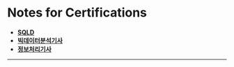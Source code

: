 <h1>Notes for Certifications</h1>

<h4>
<ul>
  <li><a href="https://github.com/HandeulLy/Certification/tree/master/SQLD">
    SQLD</a></li>
  <li><a href="https://github.com/HandeulLy/Certification/tree/master/%EB%B9%85%EB%8D%B0%EC%9D%B4%ED%84%B0%EB%B6%84%EC%84%9D%EA%B8%B0%EC%82%AC">
    빅데이터분석기사</a></li>
  <li><a href="https://github.com/HandeulLy/Certification/tree/master/%EC%A0%95%EB%B3%B4%EC%B2%98%EB%A6%AC%EA%B8%B0%EC%82%AC">
    정보처리기사</a></li>
</ul>
<hr>
</h4>
